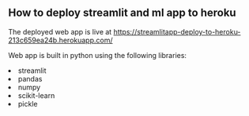 ## How to deploy streamlit and ml app to heroku

The deployed web app is live at https://streamlitapp-deploy-to-heroku-213c659ea24b.herokuapp.com/

<p>Web app is built in python using the following libraries:</p>
<li>streamlit</li>
<li>pandas</li>
<li>numpy</li>
<li>scikit-learn</li>
<li>pickle</li>
